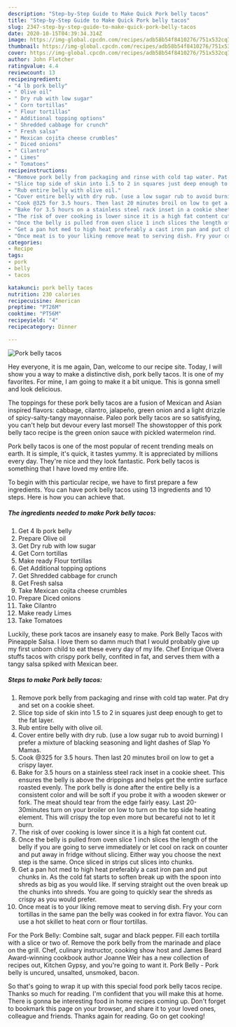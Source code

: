 ```yaml
---
description: "Step-by-Step Guide to Make Quick Pork belly tacos"
title: "Step-by-Step Guide to Make Quick Pork belly tacos"
slug: 2347-step-by-step-guide-to-make-quick-pork-belly-tacos
date: 2020-10-15T04:39:34.314Z
image: https://img-global.cpcdn.com/recipes/adb58b54f8410276/751x532cq70/pork-belly-tacos-recipe-main-photo.jpg
thumbnail: https://img-global.cpcdn.com/recipes/adb58b54f8410276/751x532cq70/pork-belly-tacos-recipe-main-photo.jpg
cover: https://img-global.cpcdn.com/recipes/adb58b54f8410276/751x532cq70/pork-belly-tacos-recipe-main-photo.jpg
author: John Fletcher
ratingvalue: 4.4
reviewcount: 13
recipeingredient:
- "4 lb pork belly"
- " Olive oil"
- " Dry rub with low sugar"
- " Corn tortillas"
- " Flour tortillas"
- " Additional topping options"
- " Shredded cabbage for crunch"
- " Fresh salsa"
- " Mexican cojita cheese crumbles"
- " Diced onions"
- " Cilantro"
- " Limes"
- " Tomatoes"
recipeinstructions:
- "Remove pork belly from packaging and rinse with cold tap water. Pat dry and set on a cookie sheet."
- "Slice top side of skin into 1.5 to 2 in squares just deep enough to get to the fat layer."
- "Rub entire belly with olive oil."
- "Cover entire belly with dry rub. (use a low sugar rub to avoid burning) I prefer a mixture of blacking seasoning and light dashes of Slap Yo Mamas."
- "Cook @325 for 3.5 hours. Then last 20 minutes broil on low to get a crispy layer."
- "Bake for 3.5 hours on a stainless steel rack inset in a cookie sheet. This ensures the belly is above the drippings and helps get the entire surface roasted evenly. The pork belly is done after the entire belly is a consistent color and will be soft if you probe it with a wooden skewer or fork. The meat should tear from the edge fairly easy. Last 20- 30minutes turn on your broiler on low to turn on the top side heating element. This will crispy the top even more but becareful not to let it burn."
- "The risk of over cooking is lower since it is a high fat content cut."
- "Once the belly is pulled from oven slice 1 inch slices the length of the belly if you are going to serve immediately or let cool on rack on counter and put away in fridge without slicing. Either way you choose the next step is the same. Once sliced in strips cut slices into chunks."
- "Get a pan hot med to high heat preferably a cast iron pan and put chunks in. As the cold fat starts to soften break up with the spoon into shreds as big as you would like. If serving straight out the oven break up the chunks into shreds. You are going to quickly sear the shreds as crispy as you would prefer."
- "Once meat is to your liking remove meat to serving dish. Fry your corn tortillas in the same pan the belly was cooked in for extra flavor. You can use a hot skillet to heat corn or flour tortillas."
categories:
- Recipe
tags:
- pork
- belly
- tacos

katakunci: pork belly tacos 
nutrition: 230 calories
recipecuisine: American
preptime: "PT26M"
cooktime: "PT56M"
recipeyield: "4"
recipecategory: Dinner

---
```



![Pork belly tacos](https://img-global.cpcdn.com/recipes/adb58b54f8410276/751x532cq70/pork-belly-tacos-recipe-main-photo.jpg)

Hey everyone, it is me again, Dan, welcome to our recipe site. Today, I will show you a way to make a distinctive dish, pork belly tacos. It is one of my favorites. For mine, I am going to make it a bit unique. This is gonna smell and look delicious.

The toppings for these pork belly tacos are a fusion of Mexican and Asian inspired flavors: cabbage, cilantro, jalapeño, green onion and a light drizzle of spicy-salty-tangy mayonnaise. Paleo pork belly tacos are so satisfying, you can&#39;t help but devour every last morsel! The showstopper of this pork belly taco recipe is the green onion sauce with pickled watermelon rind.

Pork belly tacos is one of the most popular of recent trending meals on earth. It is simple, it's quick, it tastes yummy. It is appreciated by millions every day. They're nice and they look fantastic. Pork belly tacos is something that I have loved my entire life.


To begin with this particular recipe, we have to first prepare a few ingredients. You can have pork belly tacos using 13 ingredients and 10 steps. Here is how you can achieve that.

<!--inarticleads1-->

##### The ingredients needed to make Pork belly tacos:

1. Get 4 lb pork belly
1. Prepare  Olive oil
1. Get  Dry rub with low sugar
1. Get  Corn tortillas
1. Make ready  Flour tortillas
1. Get  Additional topping options
1. Get  Shredded cabbage for crunch
1. Get  Fresh salsa
1. Take  Mexican cojita cheese crumbles
1. Prepare  Diced onions
1. Take  Cilantro
1. Make ready  Limes
1. Take  Tomatoes


Luckily, these pork tacos are insanely easy to make. Pork Belly Tacos with Pineapple Salsa. I love them so damn much that I would probably give up my first unborn child to eat these every day of my life. Chef Enrique Olvera stuffs tacos with crispy pork belly, confited in fat, and serves them with a tangy salsa spiked with Mexican beer. 

<!--inarticleads2-->

##### Steps to make Pork belly tacos:

1. Remove pork belly from packaging and rinse with cold tap water. Pat dry and set on a cookie sheet.
1. Slice top side of skin into 1.5 to 2 in squares just deep enough to get to the fat layer.
1. Rub entire belly with olive oil.
1. Cover entire belly with dry rub. (use a low sugar rub to avoid burning) I prefer a mixture of blacking seasoning and light dashes of Slap Yo Mamas.
1. Cook @325 for 3.5 hours. Then last 20 minutes broil on low to get a crispy layer.
1. Bake for 3.5 hours on a stainless steel rack inset in a cookie sheet. This ensures the belly is above the drippings and helps get the entire surface roasted evenly. The pork belly is done after the entire belly is a consistent color and will be soft if you probe it with a wooden skewer or fork. The meat should tear from the edge fairly easy. Last 20- 30minutes turn on your broiler on low to turn on the top side heating element. This will crispy the top even more but becareful not to let it burn.
1. The risk of over cooking is lower since it is a high fat content cut.
1. Once the belly is pulled from oven slice 1 inch slices the length of the belly if you are going to serve immediately or let cool on rack on counter and put away in fridge without slicing. Either way you choose the next step is the same. Once sliced in strips cut slices into chunks.
1. Get a pan hot med to high heat preferably a cast iron pan and put chunks in. As the cold fat starts to soften break up with the spoon into shreds as big as you would like. If serving straight out the oven break up the chunks into shreds. You are going to quickly sear the shreds as crispy as you would prefer.
1. Once meat is to your liking remove meat to serving dish. Fry your corn tortillas in the same pan the belly was cooked in for extra flavor. You can use a hot skillet to heat corn or flour tortillas.


For the Pork Belly: Combine salt, sugar and black pepper. Fill each tortilla with a slice or two of. Remove the pork belly from the marinade and place on the grill. Chef, culinary instructor, cooking show host and James Beard Award-winning cookbook author Joanne Weir has a new collection of recipes out, Kitchen Gypsy, and you&#39;re going to want it. Pork Belly - Pork belly is uncured, unsalted, unsmoked, bacon. 

So that's going to wrap it up with this special food pork belly tacos recipe. Thanks so much for reading. I'm confident that you will make this at home. There is gonna be interesting food in home recipes coming up. Don't forget to bookmark this page on your browser, and share it to your loved ones, colleague and friends. Thanks again for reading. Go on get cooking!
